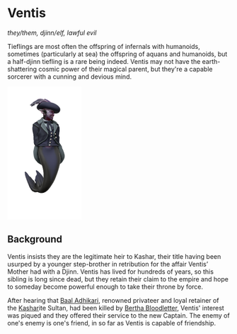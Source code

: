 # Ventis
*they/them, djinn/elf, lawful evil*

Tieflings are most often the offspring of infernals with humanoids, sometimes (particularly at sea) the offspring of aquans and humanoids, but a half-djinn tiefling is a rare being indeed. Ventis may not have the earth-shattering cosmic power of their magical parent, but they're a capable sorcerer with a cunning and devious mind.

![Ventis](ventis.png)

## Background

Ventis insists they are the legitimate heir to Kashar, their title having been usurped by a younger step-brother in retribution for the affair Ventis’ Mother had with a Djinn. Ventis has lived for hundreds of years, so this sibling is long since dead, but they retain their claim to the empire and hope to someday become powerful enough to take their throne by force.

After hearing that [Baal Adhikari](https://cobalt-sea.fandom.com/wiki/baal_Adhikari "Baal Adhikari"), renowned privateer and loyal retainer of the [Kashar](https://cobalt-sea.fandom.com/wiki/kashar "Kashar")ite Sultan, had been killed by [Bertha Bloodletter](https://cobalt-sea.fandom.com/wiki/bertha_Bloodletter "Bertha Bloodletter"), Ventis' interest was piqued and they offered their service to the new Captain. The enemy of one's enemy is one's friend, in so far as Ventis is capable of friendship.